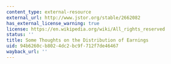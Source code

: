 ```yaml
---
content_type: external-resource
external_url: http://www.jstor.org/stable/2662082
has_external_license_warning: true
license: https://en.wikipedia.org/wiki/All_rights_reserved
status: ''
title: Some Thoughts on the Distribution of Earnings
uid: 94b6260c-b802-4dc2-bc9f-712f7de46467
wayback_url: ''
---
```


